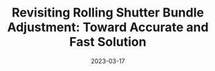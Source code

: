 ---
title: "Revisiting Rolling Shutter Bundle Adjustment: Toward Accurate and Fast Solution"
collection: publications
permalink: /publication/2023-nwrsba
date: 2023-03-17
venue: "CVPR"
authors: 
uri: 
project: https://delinqu.github.io/NW-RSBA/ 
bibtex: files/2023_nwrsba.txt
arxiv: https://arxiv.org/pdf/2209.08503.pdf
openpdf: 
supp: 
teaser: images/2023_nwrsba.png
videoresults: 
videotalk: 
poster: 
code: https://github.com/DelinQu/NW-RSBA
---